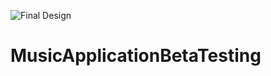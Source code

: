 ![Final Design](https://github.com/Rufus100Procent/MusicApplicationBetaTesting/assets/66412126/717a34f8-581d-401b-ad73-8b25f2302040)
# MusicApplicationBetaTesting
